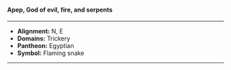 #### Apep, God of evil, fire, and serpents
___

- **Alignment:** N, E
- **Domains:** Trickery
- **Pantheon:** Egyptian
- **Symbol:** Flaming snake
___
